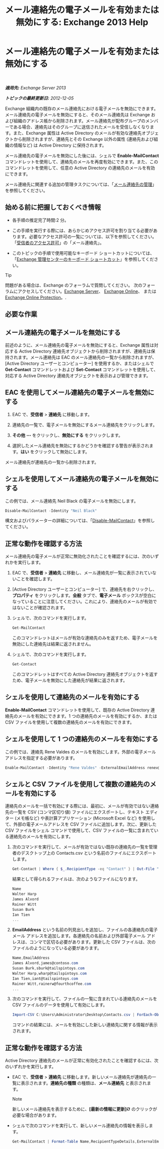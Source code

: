 ﻿---
title: 'メール連絡先の電子メールを有効または無効にする: Exchange 2013 Help'
TOCTitle: メール連絡先の電子メールを有効または無効にする
ms:assetid: ca47441f-1aa4-4958-aba5-18d51e59837e
ms:mtpsurl: https://technet.microsoft.com/ja-jp/library/Bb124552(v=EXCHG.150)
ms:contentKeyID: 50555873
ms.date: 04/24/2018
mtps_version: v=EXCHG.150
ms.translationtype: HT
---

# メール連絡先の電子メールを有効または無効にする

 

_**適用先:** Exchange Server 2013_

_**トピックの最終更新日:** 2012-12-05_

Exchange 組織内の既存のメール連絡先における電子メールを無効にできます。メール連絡先の電子メールを無効にすると、そのメール連絡先は Exchange および組織のアドレス帳から削除されます。メール連絡先が配布グループのメンバーである場合、連絡先はそのグループに送信されたメールを受信しなくなります。また、Exchange 属性は Active Directory のメールが有効な連絡先オブジェクトから削除されますが、連絡先とその Exchange 以外の属性 (連絡先および組織の情報など) は Active Directory に保持されます。

メール連絡先の電子メールを無効にした後には、シェルで **Enable-MailContact** コマンドレットを使用して、連絡先のメールを再度有効にできます。また、このコマンドレットを使用して、任意の Active Directory の連絡先のメールを有効にできます。

メール連絡先に関連する追加の管理タスクについては、「[メール連絡先の管理](https://docs.microsoft.com/ja-jp/exchange/recipients-in-exchange-online/manage-mail-contacts)」を参照してください。

## 始める前に把握しておくべき情報

  - 各手順の推定完了時間:2 分。

  - この手順を実行する際には、あらかじめアクセス許可を割り当てる必要があります。必要なアクセス許可の一覧については、以下を参照してください。「[受信者のアクセス許可](recipients-permissions-exchange-2013-help.md)」の「メール連絡先」。

  - このトピックの手順で使用可能なキーボード ショートカットについては、「[Exchange 管理センターのキーボード ショートカット](keyboard-shortcuts-in-the-exchange-admin-center-exchange-online-protection-help.md)」を参照してください。


> [!TIP]
> 問題がある場合は、Exchange のフォーラムで質問してください。 次のフォーラムにアクセスしてください。<A href="https://go.microsoft.com/fwlink/p/?linkid=60612">Exchange Server</A>、 <A href="https://go.microsoft.com/fwlink/p/?linkid=267542">Exchange Online</A>、 または <A href="https://go.microsoft.com/fwlink/p/?linkid=285351">Exchange Online Protection</A>。.



## 必要な作業

## メール連絡先の電子メールを無効にする

前述のように、メール連絡先の電子メールを無効にすると、Exchange 属性は対応する Active Directory 連絡先オブジェクトから削除されますが、連絡先は保持されます。メール連絡先は EAC のメール連絡先の一覧から削除されますが、\[Active Directory ユーザーとコンピューター\] を使用するか、またはシェルで **Get-Contact** コマンドレットおよび **Set-Contact** コマンドレットを使用して、対応する Active Directory 連絡先オブジェクトを表示および管理できます。

## EAC を使用してメール連絡先の電子メールを無効にする

1.  EAC で、<strong>受信者</strong> \> <strong>連絡先</strong> に移動します。

2.  連絡先の一覧で、電子メールを無効にするメール連絡先をクリックします。

3.  <strong>その他</strong> ![\[その他のオプション\] アイコン](images/JJ150550.5381819e-3b21-4873-8714-e9b956290b28(EXCHG.150).gif "[その他のオプション] アイコン") をクリックし、<strong>無効にする</strong> をクリックします。

4.  選択したメール連絡先を無効にするかどうかを確認する警告が表示されます。<strong>はい</strong> をクリックして無効にします。

メール連絡先が連絡先の一覧から削除されます。

## シェルを使用してメール連絡先の電子メールを無効にする

この例では、メール連絡先 Neil Black の電子メールを無効にします。

```powershell
Disable-MailContact -Identity "Neil Black"
```

構文およびパラメーターの詳細については、「[Disable-MailContact](https://technet.microsoft.com/ja-jp/library/aa997465\(v=exchg.150\))」を参照してください。

## 正常な動作を確認する方法

メール連絡先の電子メールが正常に無効化されたことを確認するには、次のいずれかを実行します。

1.  EAC で、<strong>受信者</strong> \> <strong>連絡先</strong> に移動し、メール連絡先が一覧に表示されていないことを確認します。

2.  \[Active Directory ユーザーとコンピューター\] で、連絡先を右クリックし、<strong>プロパティ</strong> をクリックします。<strong>全般</strong> タブで、<strong>電子メール</strong> ボックスが空白になっていることに注意してください。これにより、連絡先のメールが有効ではないことが確認されます。

3.  シェルで、次のコマンドを実行します。
    
    ```powershell
	Get-MailContact
	```
    
    このコマンドレットはメールが有効な連絡先のみを返すため、電子メールを無効にした連絡先は結果に返されません。

4.  シェルで、次のコマンドを実行します。
    
    ```powershell
	Get-Contact
	```
    
    このコマンドレットはすべての Active Directory 連絡先オブジェクトを返すため、電子メールを無効にした連絡先が結果に返されます。

## シェルを使用して連絡先のメールを有効にする

**Enable-MailContact** コマンドレットを使用して、既存の Active Directory 連絡先のメールを有効にできます。1 つの連絡先のメールを有効にするか、または CSV ファイルを使用して複数の連絡先のメールを有効にできます。

## シェルを使用して 1 つの連絡先のメールを有効にする

この例では、連絡先 Rene Valdes のメールを有効にします。外部の電子メール アドレスを指定する必要があります。

```powershell
Enable-MailContact -Identity "Rene Valdes" -ExternalEmailAddress renev@tailspintoys.com
```

## シェルと CSV ファイルを使用して複数の連絡先のメールを有効にする

連絡先のメールを一括で有効にする際には、最初に、メールが有効ではない連絡先の一覧を CSV (コンマ区切り値) ファイルにエクスポートし、テキスト エディター (メモ帳など) や表計算アプリケーション (Microsoft Excel など) を使用して、外部の電子メールアドレスを CSV ファイルに追加します。次に、更新した CSV ファイルをシェル コマンドで使用して、CSV ファイルの一覧に含まれている連絡先のメールを有効にします。

1.  次のコマンドを実行して、メールが有効ではない既存の連絡先の一覧を管理者のデスクトップ上の Contacts.csv という名前のファイルにエクスポートします。
    
    ```powershell
    Get-Contact | Where { $_.RecipientType -eq "Contact" } | Out-File "C:\Users\Administrator\Desktop\Contacts.csv"
    ```
    
    結果として得られるファイルは、次のようなファイルになります。
    
    ```powershell
    Name
    Walter Harp
    James Alvord
    Rainer Witt
    Susan Burk
    Ian Tien
    ...
    ```

2.  <strong>EmailAddress</strong> という名前の列見出しを追加し、ファイルの各連絡先の電子メール アドレスを追加します。各連絡先の名前および外部電子メール アドレスは、コンマで区切る必要があります。更新した CSV ファイルは、次のファイルのようになっている必要があります。
    
    ```powershell
    Name,EmailAddress
    James Alvord,james@contoso.com
    Susan Burk,sburk@tailspintoys.com
    Walter Harp,wharp@tailspintoys.com
    Ian Tien,iant@tailspintoys.com
    Rainer Witt,rainerw@fourthcoffee.com
    ...
    ```

3.  次のコマンドを実行して、ファイルの一覧に含まれている連絡先のメールを CSV ファイルのデータを使用して有効にします。
    
    ```powershell
    Import-CSV C:\Users\Administrator\Desktop\Contacts.csv | ForEach-Object {Enable-MailContact -Identity $_.Name -ExternalEmailAddress $_.EmailAddress}
    ```
    
    コマンドの結果には、メールを有効にした新しい連絡先に関する情報が表示されます。

## 正常な動作を確認する方法

Active Directory 連絡先のメールが正常に有効化されたことを確認するには、次のいずれかを実行します。

  - EAC で、<strong>受信者</strong> \> <strong>連絡先</strong> に移動します。新しいメール連絡先が連絡先の一覧に表示されます。<strong>連絡先の種類</strong> の種類は、<strong>メール連絡先</strong> と表示されます。
    

    > [!NOTE]
    > 新しいメール連絡先を表示するために、<STRONG>[最新の情報に更新]</STRONG><IMG title="[最新の情報に更新] アイコン" alt="[最新の情報に更新] アイコン" src="images/Dn624163.85f271ca-32a4-426c-842a-d2172567099d(EXCHG.150).gif"> のクリックが必要な場合があります。



  - シェルで次のコマンドを実行して、新しいメール連絡先の情報を表示します。
    
    ```powershell
	Get-MailContact | Format-Table Name,RecipientTypeDetails,ExternalEmailAddress
	```

